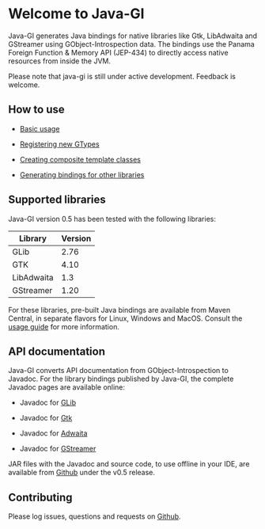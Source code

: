 # Welcome to Java-GI

Java-GI generates Java bindings for native libraries like Gtk, LibAdwaita and GStreamer using GObject-Introspection data. The bindings use the Panama Foreign Function & Memory API (JEP-434) to directly access native resources from inside the JVM.

Please note that java-gi is still under active development. Feedback is welcome.

## How to use

* [Basic usage](usage.md)

* [Registering new GTypes](register.md)

* [Creating composite template classes](templates.md)

* [Generating bindings for other libraries](generate.md)

## Supported libraries

Java-GI version 0.5 has been tested with the following libraries:

| Library    | Version |
|------------|---------|
| GLib       | 2.76    |
| GTK        | 4.10    |
| LibAdwaita | 1.3     |
| GStreamer  | 1.20    |

For these libraries, pre-built Java bindings are available from Maven Central, in separate flavors for Linux, Windows and MacOS. Consult the [usage guide](usage.md) for more information.

## API documentation

Java-GI converts API documentation from GObject-Introspection to Javadoc. For the library bindings published by Java-GI, the complete Javadoc pages are available online:

* Javadoc for [GLib](https://jwharm.github.io/java-gi/glib/org.gnome.glib/module-summary.html)
    
* Javadoc for [Gtk](https://jwharm.github.io/java-gi/gtk/org.gnome.gtk/module-summary.html)
    
* Javadoc for [Adwaita](https://jwharm.github.io/java-gi/adwaita/org.gnome.adwaita/module-summary.html)
    
* Javadoc for [GStreamer](https://jwharm.github.io/java-gi/gstreamer/org.freedesktop.gstreamer/module-summary.html)

JAR files with the Javadoc and source code, to use offline in your IDE, are available from [Github](https://github.com/jwharm/java-gi) under the v0.5 release.

## Contributing

Please log issues, questions and requests on [Github](https://github.com/jwharm/java-gi).
